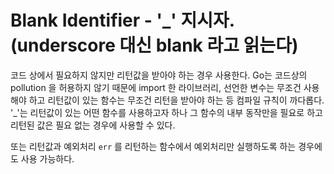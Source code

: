 # Blank Identifier - '_' 지시자. (underscore 대신 blank 라고 읽는다)

코드 상에서 필요하지 않지만 리턴값을 받아야 하는 경우 사용한다.
Go는 코드상의 pollution 을 허용하지 않기 때문에 import 한 라이브러리, 선언한 변수는 무조건 사용해야 하고 리턴값이 있는 함수는 무조건 리턴을 받아야 하는 등 컴파일 규칙이 까다롭다. '_'는 리턴값이 있는 어떤 함수를 사용하고자 하나 그 함수의 내부 동작만을 필요로 하고 리턴된 값은 필요 없는 경우에 사용할 수 있다.

또는 리턴값과 예외처리 `err` 를 리턴하는 함수에서 예외처리만 실행하도록 하는 경우에도 사용 가능하다.

